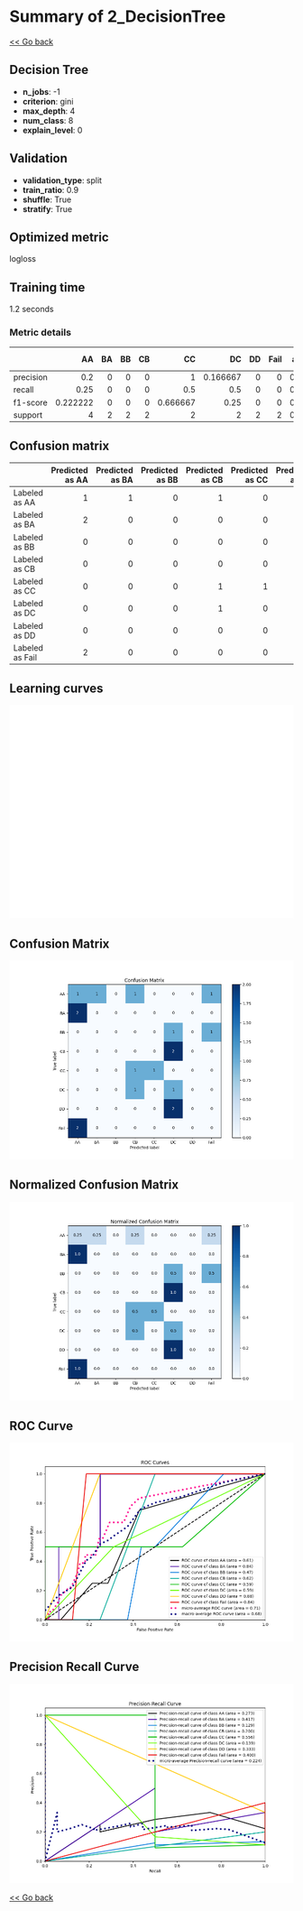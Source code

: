 # Summary of 2_DecisionTree

[<< Go back](../README.md)


## Decision Tree
- **n_jobs**: -1
- **criterion**: gini
- **max_depth**: 4
- **num_class**: 8
- **explain_level**: 0

## Validation
 - **validation_type**: split
 - **train_ratio**: 0.9
 - **shuffle**: True
 - **stratify**: True

## Optimized metric
logloss

## Training time

1.2 seconds

### Metric details
|           |       AA |   BA |   BB |   CB |       CC |       DC |   DD |   Fail |   accuracy |   macro avg |   weighted avg |   logloss |
|:----------|---------:|-----:|-----:|-----:|---------:|---------:|-----:|-------:|-----------:|------------:|---------------:|----------:|
| precision | 0.2      |    0 |    0 |    0 | 1        | 0.166667 |    0 |      0 |   0.166667 |    0.170833 |       0.174074 |   4.04011 |
| recall    | 0.25     |    0 |    0 |    0 | 0.5      | 0.5      |    0 |      0 |   0.166667 |    0.15625  |       0.166667 |   4.04011 |
| f1-score  | 0.222222 |    0 |    0 |    0 | 0.666667 | 0.25     |    0 |      0 |   0.166667 |    0.142361 |       0.151235 |   4.04011 |
| support   | 4        |    2 |    2 |    2 | 2        | 2        |    2 |      2 |   0.166667 |   18        |      18        |   4.04011 |


## Confusion matrix
|                 |   Predicted as AA |   Predicted as BA |   Predicted as BB |   Predicted as CB |   Predicted as CC |   Predicted as DC |   Predicted as DD |   Predicted as Fail |
|:----------------|------------------:|------------------:|------------------:|------------------:|------------------:|------------------:|------------------:|--------------------:|
| Labeled as AA   |                 1 |                 1 |                 0 |                 1 |                 0 |                 0 |                 0 |                   1 |
| Labeled as BA   |                 2 |                 0 |                 0 |                 0 |                 0 |                 0 |                 0 |                   0 |
| Labeled as BB   |                 0 |                 0 |                 0 |                 0 |                 0 |                 1 |                 0 |                   1 |
| Labeled as CB   |                 0 |                 0 |                 0 |                 0 |                 0 |                 2 |                 0 |                   0 |
| Labeled as CC   |                 0 |                 0 |                 0 |                 1 |                 1 |                 0 |                 0 |                   0 |
| Labeled as DC   |                 0 |                 0 |                 0 |                 1 |                 0 |                 1 |                 0 |                   0 |
| Labeled as DD   |                 0 |                 0 |                 0 |                 0 |                 0 |                 2 |                 0 |                   0 |
| Labeled as Fail |                 2 |                 0 |                 0 |                 0 |                 0 |                 0 |                 0 |                   0 |

## Learning curves
![Learning curves](learning_curves.png)
## Confusion Matrix

![Confusion Matrix](confusion_matrix.png)


## Normalized Confusion Matrix

![Normalized Confusion Matrix](confusion_matrix_normalized.png)


## ROC Curve

![ROC Curve](roc_curve.png)


## Precision Recall Curve

![Precision Recall Curve](precision_recall_curve.png)



[<< Go back](../README.md)
